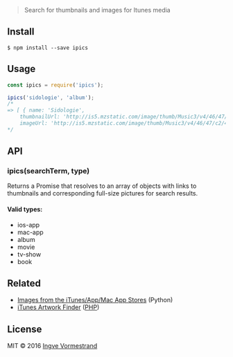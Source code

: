 > Search for thumbnails and images for Itunes media

## Install

```
$ npm install --save ipics
```

## Usage

```js
const ipics = require('ipics');

ipics('sidologie', 'album');
/*
=> [ { name: 'Sidologie',
    thumbnailUrl: 'http://is5.mzstatic.com/image/thumb/Music3/v4/46/47/c2/4647c28d-d4d1-6e3b-a9f4-1b87b749b3a3/source/100x100bb.jpg',
    imageUrl: 'http://is5.mzstatic.com/image/thumb/Music3/v4/46/47/c2/4647c28d-d4d1-6e3b-a9f4-1b87b749b3a3/source/600x600bb.jpg' } ]
*/
```

## API

### ipics(searchTerm, type)

Returns a Promise that resolves to an array of objects with links to thumbnails and corresponding full-size pictures for search results.

#### Valid types:

- ios-app
- mac-app
- album
- movie
- tv-show
- book

## Related

- [Images from the iTunes/App/Mac App Stores](http://leancrew.com/all-this/2016/03/images-from-the-itunes-app-mac-app-stores/) (Python)
- [iTunes Artwork Finder](https://bendodson.com/projects/itunes-artwork-finder/) ([PHP](https://github.com/bendodson/itunes-artwork-finder))

## License

MIT © 2016 [Ingve Vormestrand](https://github.com/ingve)
